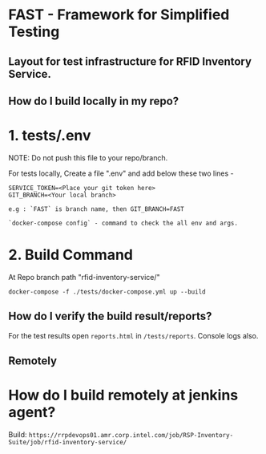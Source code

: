 # FAST - Framework for Simplified Testing

## Layout for test infrastructure for RFID Inventory Service.


## How do I build locally in my repo?

# 1. tests/.env 
NOTE: Do not push this file to your repo/branch.
    
For tests locally, Create a file ".env" and add below these two lines -

    SERVICE_TOKEN=<Place your git token here>
    GIT_BRANCH=<Your local branch>

    e.g : `FAST` is branch name, then GIT_BRANCH=FAST

    `docker-compose config` - command to check the all env and args.


# 2. Build Command 

  At Repo branch path "rfid-inventory-service/"

  `docker-compose -f ./tests/docker-compose.yml up --build`


## How do I verify the build result/reports?

  For the test results open `reports.html` in `/tests/reports`.
  Console logs also.



## Remotely
# How do I build remotely at jenkins agent?
 
Build: `https://rrpdevops01.amr.corp.intel.com/job/RSP-Inventory-Suite/job/rfid-inventory-service/`
